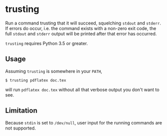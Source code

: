 trusting
========

Run a command trusting that it will succeed, squelching `stdout` and
`stderr`. If errors do occur, i.e. the command exists with a non-zero
exit code, the full `stdout` and `stderr` output will be printed after
that error has occurred.

`trusting` requires Python 3.5 or greater.

Usage
-----

Assuming `trusting` is somewhere in your `PATH`,

	$ trusting pdflatex doc.tex

will run `pdflatex doc.tex` without all that verbose output you don't
want to see.

Limitation
----------

Because `stdin` is set to `/dev/null`, user input for the running
commands are not supported.
